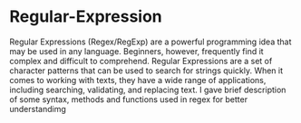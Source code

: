 # Regular-Expression

Regular Expressions (Regex/RegExp) are a powerful programming idea that may be used in any language. 
Beginners, however, frequently find it complex and difficult to comprehend. Regular Expressions are a set of character patterns that can be used to search for strings quickly. 
When it comes to working with texts, they have a wide range of applications, including searching, validating, and replacing text.
I gave brief description of some syntax, methods and functions used in regex for better understandimg 
